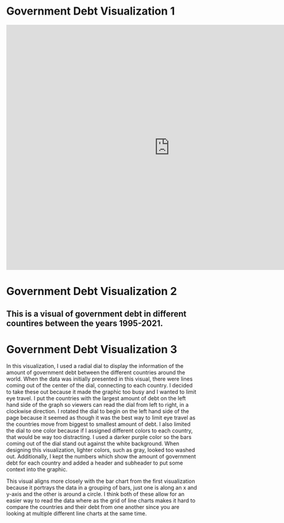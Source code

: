 # Government Debt Visualization 1
<iframe src="https://data.oecd.org/chart/6Se6" width="860" height="645" style="border: 0" mozallowfullscreen="true" webkitallowfullscreen="true" allowfullscreen="true"><a href="https://data.oecd.org/chart/6Se6" target="_blank">OECD Chart: General government debt, Total, % of GDP, Annual, 2021</a></iframe>

# Government Debt Visualization 2
## This is a visual of government debt in different countires between the years 1995-2021.
<div class="flourish-embed flourish-chart" data-src="visualisation/11721168"><script src="https://public.flourish.studio/resources/embed.js"></script></div>

# Government Debt Visualization 3
<div class="flourish-embed flourish-hierarchy" data-src="visualisation/11730255"><script src="https://public.flourish.studio/resources/embed.js"></script></div>

In this visualization, I used a radial dial to display the information of the amount of government debt between the different countries around the world. When the data was initially presented in this visual, there were lines coming out of the center of the dial, connecting to each country. I decided to take these out because it made the graphic too busy and I wanted to limit eye travel. I put the countries with the largest amount of debt on the left hand side of the graph so viewers can read the dial from left to right, in a clockwise direction. I rotated the dial to begin on the left hand side of the page because it seemed as though it was the best way to limit eye travel as the countries move from biggest to smallest amount of debt. I also limited the dial to one color because if I assigned different colors to each country, that would be way too distracting. I used a darker purple color so the bars coming out of the dial stand out against the white background. When designing this visualization, lighter colors, such as gray, looked too washed out. Additionally, I kept the numbers which show the amount of government debt for each country and added a header and subheader to put some context into the graphic. 

This visual aligns more closely with the bar chart from the first visualization because it portrays the data in a grouping of bars, just one is along an x and y-axis and the other is around a circle. I think both of these allow for an easier way to read the data where as the grid of line charts makes it hard to compare the countries and their debt from one another since you are looking at multiple different line charts at the same time. 

